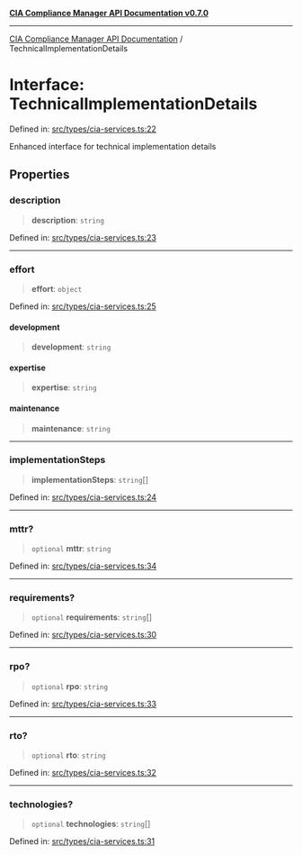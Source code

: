 [**CIA Compliance Manager API Documentation v0.7.0**](../README.md)

***

[CIA Compliance Manager API Documentation](../globals.md) / TechnicalImplementationDetails

# Interface: TechnicalImplementationDetails

Defined in: [src/types/cia-services.ts:22](https://github.com/Hack23/cia-compliance-manager/blob/main/src/types/cia-services.ts#L22)

Enhanced interface for technical implementation details

## Properties

### description

> **description**: `string`

Defined in: [src/types/cia-services.ts:23](https://github.com/Hack23/cia-compliance-manager/blob/main/src/types/cia-services.ts#L23)

***

### effort

> **effort**: `object`

Defined in: [src/types/cia-services.ts:25](https://github.com/Hack23/cia-compliance-manager/blob/main/src/types/cia-services.ts#L25)

#### development

> **development**: `string`

#### expertise

> **expertise**: `string`

#### maintenance

> **maintenance**: `string`

***

### implementationSteps

> **implementationSteps**: `string`[]

Defined in: [src/types/cia-services.ts:24](https://github.com/Hack23/cia-compliance-manager/blob/main/src/types/cia-services.ts#L24)

***

### mttr?

> `optional` **mttr**: `string`

Defined in: [src/types/cia-services.ts:34](https://github.com/Hack23/cia-compliance-manager/blob/main/src/types/cia-services.ts#L34)

***

### requirements?

> `optional` **requirements**: `string`[]

Defined in: [src/types/cia-services.ts:30](https://github.com/Hack23/cia-compliance-manager/blob/main/src/types/cia-services.ts#L30)

***

### rpo?

> `optional` **rpo**: `string`

Defined in: [src/types/cia-services.ts:33](https://github.com/Hack23/cia-compliance-manager/blob/main/src/types/cia-services.ts#L33)

***

### rto?

> `optional` **rto**: `string`

Defined in: [src/types/cia-services.ts:32](https://github.com/Hack23/cia-compliance-manager/blob/main/src/types/cia-services.ts#L32)

***

### technologies?

> `optional` **technologies**: `string`[]

Defined in: [src/types/cia-services.ts:31](https://github.com/Hack23/cia-compliance-manager/blob/main/src/types/cia-services.ts#L31)
